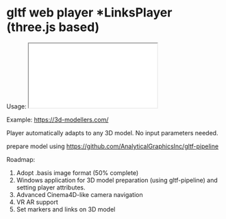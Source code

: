 # gltf web player *LinksPlayer (three.js based)

Usage: <iframe src="LinksPlayer.htm?id=1" allowfullscreen></iframe>

Example: https://3d-modellers.com/

Player automatically adapts to any 3D model. No input parameters needed.

prepare model using https://github.com/AnalyticalGraphicsInc/gltf-pipeline

Roadmap:
1. Adopt .basis image format (50% complete)
2. Windows application for 3D model preparation (using gltf-pipeline) and setting player attributes.
3. Advanced Cinema4D-like camera navigation
4. VR AR support
5. Set markers and links on 3D model
